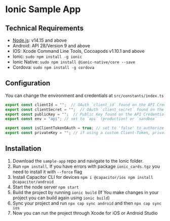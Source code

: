 # Ionic Sample App

## Technical Requirements

- [Node.js](https://nodejs.org/): v14.15 and above
- Android: API 28/Version 9 and above
- IOS: Xcode Command Line Tools, Cocoapods v1.10.1 and above
- Ionic: `sudo npm install -g ionic`
- Ionic Native: `sudo npm install @ionic-native/core --save`
- Cordova: `sudo npm install -g cordova`

## Configuration

You can change the environment and credentials at `src/constants/index.ts`

```js
export const clientId = "";  // OAuth `client_id` found on the API Credentials page of the account portal
export const clientSecret = "";  // OAuth `client_secret` found on the API Credentials page of the account portal
export const publicKey = "";  // Public Key found on the API Credentials page of the account portal
export const env = "api"; // set to `api` (production) or `sandbox`

export const isClientTokenOAuth = true; // set to 'false' to authorize via OAuth Password grant or 'true' to authorize via a custom <a href="https://www.hydrogenplatform.com/docs/nucleus/v1/#Custom-Client-Token" target="_blank">Client-Token</a>
export const privateKey = ""; // if using a custom Client-Token, private key from public/private key pair that will be used for JWT creation
```

## Installation

1. Download the `sample-app` repo and navigate to the Ionic folder.
2. Run `npm install`. If you have errors with package `ionic_cards.tgz` you need to install it with `--force` flag
3. Install Capacitor CLI for devices `npm i @capacitor/ios npm install @capacitor/android`
4. Start the node server `npm start`
5. Build the project by running `ionic build`
   (If You make changes in your project you can build again using `ionic build`)
6. Sync your project and run `npx cap sync android` and then `npx cap sync ios`
7. Now you can run the project through Xcode for iOS or Android Studio
